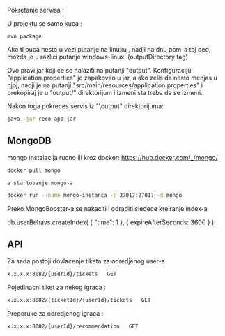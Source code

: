 Pokretanje servisa :

U projektu se samo kuca :

```bas
mvn package
```
Ako ti puca nesto u vezi putanje na linuxu , nadji na dnu pom-a taj deo, mozda je u razlici putanje windows-linux. (outputDirectory tag)

Ovo pravi jar koji ce se nalaziti na putanji "output\". Konfiguraciju "application.properties" je zapakovao u jar, a ako zelis da nesto menjas u njoj, nadji je na putanji "src/main/resources/application.properties" i prekopiraj je u "output/" direktorijum i izmeni sta treba da se izmeni. 

Nakon toga pokreces servis iz "\output" direktorijuma:

```bash
java -jar reco-app.jar
```


MongoDB
------

mongo instalacija rucno ili kroz docker: 
https://hub.docker.com/_/mongo/

```bash
docker pull mongo

a startovanje mongo-a

docker run --name mongo-instanca -p 27017:27017 -d mongo
```

Preko MongoBooster-a se nakaciti i odraditi sledece kreiranje index-a

db.userBehavs.createIndex( { "time": 1 }, { expireAfterSeconds: 3600 } )

API 
-----

Za sada postoji dovlacenje tiketa za odredjenog user-a
```bash
x.x.x.x:8082/{userId}/tickets   GET  
```

Pojedinacni tiket za nekog igraca :

```bash
x.x.x.x:8082/{ticketId}/{userId}/tickets   GET   
```


Preporuke za odredjenog igraca : 

```bash
x.x.x.x:8082/{userId}/recommendation   GET   
```
